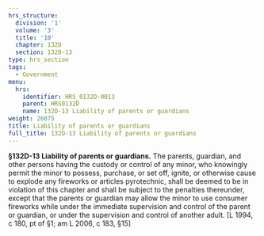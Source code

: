 ```yaml
---
hrs_structure:
  division: '1'
  volume: '3'
  title: '10'
  chapter: 132D
  section: 132D-13
type: hrs_section
tags:
  - Government
menu:
  hrs:
    identifier: HRS_0132D-0013
    parent: HRS0132D
    name: 132D-13 Liability of parents or guardians
weight: 26075
title: Liability of parents or guardians
full_title: 132D-13 Liability of parents or guardians
---
```

**§132D-13 Liability of parents or guardians.** The parents, guardian, and other persons having the custody or control of any minor, who knowingly permit the minor to possess, purchase, or set off, ignite, or otherwise cause to explode any fireworks or articles pyrotechnic, shall be deemed to be in violation of this chapter and shall be subject to the penalties thereunder, except that the parents or guardian may allow the minor to use consumer fireworks while under the immediate supervision and control of the parent or guardian, or under the supervision and control of another adult. [L 1994, c 180, pt of §1; am L 2006, c 183, §15]